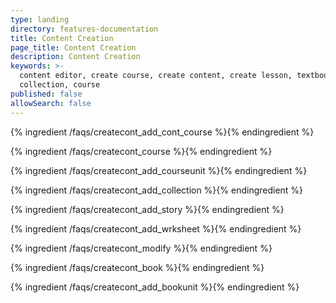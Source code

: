```yaml
---
type: landing
directory: features-documentation
title: Content Creation
page_title: Content Creation
description: Content Creation
keywords: >-
  content editor, create course, create content, create lesson, textbook,
  collection, course
published: false
allowSearch: false
---
```



{% ingredient /faqs/createcont_add_cont_course %}{% endingredient %}

{% ingredient /faqs/createcont_course %}{% endingredient %}

{% ingredient /faqs/createcont_add_courseunit %}{% endingredient %}

{% ingredient /faqs/createcont_add_collection %}{% endingredient %}

{% ingredient /faqs/createcont_add_story %}{% endingredient %}

{% ingredient /faqs/createcont_add_wrksheet %}{% endingredient %}

{% ingredient /faqs/createcont_modify %}{% endingredient %}

{% ingredient /faqs/createcont_book %}{% endingredient %}

{% ingredient /faqs/createcont_add_bookunit %}{% endingredient %}
